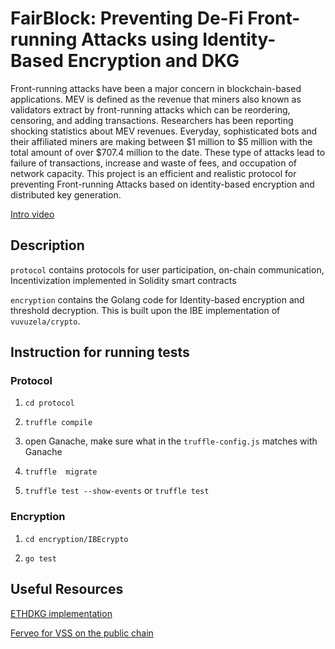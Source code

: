 # FairBlock: Preventing De-Fi Front-running Attacks using Identity-Based Encryption and DKG

Front-running  attacks  have  been  a  major  concern  in blockchain-based  applications. MEV is  defined  as  the  revenue  that  miners  also  known  as validators extract by front-running attacks which can be reordering,  censoring,  and adding transactions. Researchers has been reporting shocking statistics about MEV revenues. Everyday,  sophisticated bots and their affiliated miners are  making  between  $1  million  to  $5  million  with  the total amount of over $707.4 million to the date. These  type  of  attacks lead to  failure  of  transactions,  increase  and  waste  of fees,  and  occupation  of  network  capacity.   This project is an efficient  and  realistic  protocol for preventing Front-running Attacks based  on  identity-based encryption and distributed key generation.

[Intro video](https://www.youtube.com/watch?v=LCCsw-aTdl0&list=PLXckXtNUcFBVc-ut9E74pGiDW-yEfnXX-&index=3)

## Description

`protocol` contains protocols for user participation, on-chain communication, Incentivization implemented in Solidity smart contracts

`encryption` contains the Golang code for Identity-based encryption and threshold decryption. This is built upon the IBE implementation of `vuvuzela/crypto`.

## Instruction for running tests

### Protocol

1. `cd protocol`

2. `truffle compile`

3. open Ganache, make sure what in the `truffle-config.js` matches with Ganache

4. `truffle  migrate`

5. `truffle test --show-events` or `truffle test`

### Encryption

1. `cd encryption/IBEcrypto`

2. `go test`

## Useful Resources

[ETHDKG implementation](https://github.com/PhilippSchindler/ethdkg/)

[Ferveo for VSS on the public chain](https://anoma.network/blog/ferveo-a-distributed-key-generation-scheme-for-front-running-protection/)

